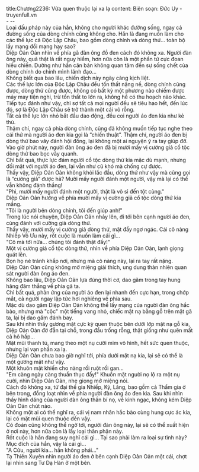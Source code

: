 title:Chương2236: Vừa quen thuộc lại xa lạ
content:
Biên soạn: Đức Uy - truyenfull.vn<br>- --<br>Loại đấu pháp này của hắn, không cho người khác đường sống, ngay cả đường sống của dòng chính cũng không cho. Hắn là đang muốn làm cho các thế lực cả Độc Lập Châu, bao gồm dòng chính và dòng thứ... toàn bộ lấy mạng đổi mạng hay sao?<br>Diệp Oản Oản nhìn về phía gã đàn ông đồ đen cách đó không xa. Người đàn ông này, quả thật là rất nguy hiểm, hơn nữa còn là một phần tử cực đoan hiếu chiến. Dường như hắn căn bản không quan tâm đến sự sống chết của dòng chính do chính mình lãnh đạo...<br>Không biết qua bao lâu, chiến dịch này ngày càng kịch liệt.<br>Các thế lực lớn của Độc Lập Châu đều tổn thất nặng nề, dòng chính cũng được, dòng thứ cũng được, không có bất kỳ một phương nào chiếm được mảy may tiện nghi, trừ tổn thất to lớn ra, không hề có thu hoạch nào khác.<br>Tiếp tục đánh như vậy, chỉ sợ tất cả mọi người đều sẽ tiêu hao hết, đến lúc đó, sợ là Độc Lập Châu sẽ trở thành một cái vỏ rỗng.<br>Tất cả thế lực lớn nhỏ bắt đầu dao động, đều coi người áo đen kia như kẻ thù.<br>Thậm chí, ngay cả phía dòng chính, cũng đã không muốn tiếp tục nghe theo cái thứ mà người áo đen kia gọi là “chiến thuật”. Thậm chí, người áo đen bị dòng thứ bao vây đánh hội đồng, lại không một ai nguyện ý ra tay giúp đỡ.<br>Vào giờ phút này, người đàn ông áo đen đã bị mười mấy vị cường giả cổ tộc dòng thứ bao bọc vây quanh.<br>Chỉ bất quá, thực lực đám người cổ tộc dòng thứ kia mặc dù mạnh, nhưng đối mặt với người áo đen, lại vẫn như cũ khó mà chống cự được.<br>Thấy vậy, Diệp Oản Oản không khỏi lắc đầu, dòng thứ như vậy mà cũng gọi là “cường giả” được hả? Mười mấy người đánh một người, vậy mà lại có thể vẫn không đánh thắng!<br>"Phi, mười mấy người đánh một người, thật là vô sỉ đến tột cùng."<br>Diệp Oản Oản hướng về phía mười mấy vị cường giả cổ tộc dòng thứ kia mắng.<br>"Tôi là người bên dòng chính, tôi đến giúp anh!"<br>Trong lúc nói chuyện, Diệp Oản Oản nhảy lên, đi tới bên cạnh người áo đen, cùng đánh với cường giả dòng thứ.<br>Thấy vậy, mười mấy vị cường giả dòng thứ, mặt đầy ngơ ngác. Cái cô nàng Nhiếp Vô Ưu này, rốt cuộc là muốn làm cái gì...<br>"Cô mà tới nữa... chúng tôi đánh thật đấy!"<br>Một vị cường giả cổ tộc dòng thứ, nhìn về phía Diệp Oản Oản, lạnh giọng quát lên.<br>Bọn họ né tránh khắp nơi, nhưng mà cô nàng này, lại ra tay rất nặng.<br>Diệp Oản Oản cũng không mở miệng giải thích, ung dung thản nhiên quan sát người đàn ông áo đen.<br>Không bao lâu, Diệp Oản Oản lựa đúng thời cơ, dao găm trong tay hung hăng đâm thẳng về phía gã ta.<br>Chỉ bất quá, phản ứng của người áo đen lại nhanh đến cực hạn, trong chớp mắt, cả người ngay lập tức hơi nghiêng về phía sau.<br>Mặc dù dao găm Diệp Oản Oản không thể lấy mạng của người đàn ông hắc bào, nhưng mà "cộc" một tiếng vang nhỏ, chiếc mặt nạ bằng gỗ trên mặt gã ta, lại bị dao găm đánh bay.<br>Sau khi nhìn thấy gương mặt cực kỳ quen thuộc bên dưới lớp mặt nạ gỗ kia, Diệp Oản Oản đờ đẫn tại chỗ, trong đầu trống rỗng, thật giống như quên mất cả hô hấp...<br>Mặt mũi thanh tú, mang theo một nụ cười mỉm vô hình, hết sức quen thuộc, nhưng lại vạn phần xa lạ.<br>Diệp Oản Oản chưa bao giờ nghĩ tới, phía dưới mặt nạ kia, lại sẽ có thể là một gương mặt như vậy.<br>Một khuôn mặt khiến cho nàng rối ruột rối gan...<br>"Em càng ngày càng thuần thục đấy!" Khuôn mặt người nọ lộ ra một nụ cười, nhìn Diệp Oản Oản, nhẹ giọng mở miệng nói.<br>Cách đó không xa, tứ đại thế gia Nhiếp, Kỷ, Lăng, bao gồm cả Thẩm gia ở bên trong, đồng loạt nhìn về phía người đàn ông áo đen kia. Sau khi nhìn thấy hình dáng của người đàn ông thần bí nọ, vẻ kinh ngạc, không kém Diệp Oản Oản chút nào.<br>Không một ai có thể nghĩ ra, cái vị nam nhân hắc bào cùng hung cực ác kia, lại có mặt mũi quen thuộc đến vậy.<br>Có đoán cũng không thể ngờ tới, người đàn ông này, lại sẽ có thể xuất hiện ở nơi này, hơn nữa còn là lấy loại thân phận này.<br>Rốt cuộc là hắn đang suy nghĩ cái gì... Tại sao phải làm ra loại sự tình này? Mục đích của hắn, vậy là cái gì...<br>"A Cửu, người kia... hắn không phải..."<br>Tạ Thiên Xuyên nhìn người áo đen ở bên cạnh Diệp Oản Oản một cái, chợt lại nhìn sang Tư Dạ Hàn ở một bên.